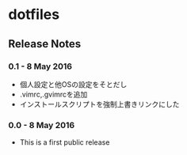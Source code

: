 dotfiles
=========


Release Notes
--------
### 0.1 - 8 May 2016

- 個人設定と他OSの設定をそとだし
- .vimrc,.gvimrcを追加
- インストールスクリプトを強制上書きリンクにした

### 0.0 - 8 May 2016

- This is a first public release
